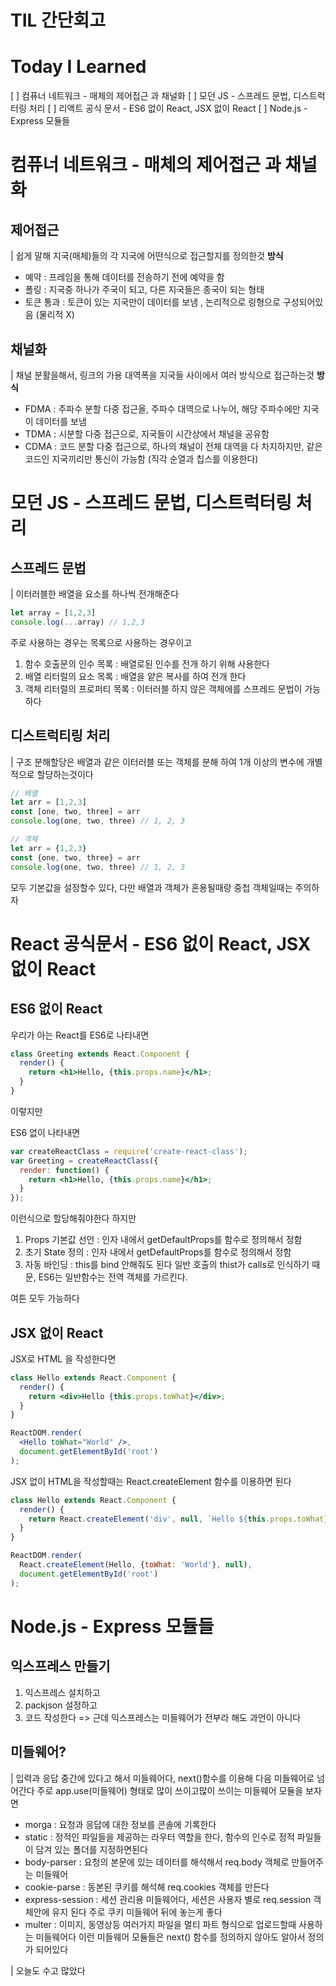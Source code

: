 # TIL 간단회고

# Today I Learned
 [ ] 컴퓨너 네트워크 - 매체의 제어접근 과 채널화
 [ ] 모던 JS - 스프레드 문법, 디스트럭터링 처리
 [ ] 리액트 공식 문서 - ES6 없이 React, JSX 없이 React
 [ ] Node.js - Express 모듈들

# 컴퓨너 네트워크 - 매체의 제어접근 과 채널화
## 제어접근
| 쉽게 말해 지국(매체)들의 각 지국에 어떤식으로 접근할지를 정의한것
**방식**
- 예약 : 프레임을 통해 데이터를 전송하기 전에 예약을 함
- 폴링 : 지국중 하나가 주국이 되고, 다른 지국들은 종국이 되는 형태
- 토큰 통과 : 토큰이 있는 지국만이 데이터를 보냄 , 논리적으로 링형으로 구성되어있음 (물리적 X)
## 채널화
| 채널 분활을해서, 링크의 가용 대역폭을 지국들 사이에서 여러 방식으로 접근하는것
**방식**
- FDMA : 주파수 분할 다중 접근올, 주파수 대역으로 나누어, 해당 주파수에만 지국이 데이터를 보냄
- TDMA : 시분할 다중 접근으로, 지국들이 시간상에서 채널을 공유함
- CDMA : 코드 분할 다중 접근으로, 하나의 채널이 전체 대역을 다 차지하지만, 같은 코드인 지국끼리만 통신이 가능함 (직각 순열과 칩스를 이용한다)

# 모던 JS - 스프레드 문법, 디스트럭터링 처리
## 스프레드 문법
| 이터러블한 배열을 요소를 하나씩 전개해준다
```js
let array = [1,2,3]
console.log(...array) // 1,2,3
```
주로 사용하는 경우는 목록으로 사용하는 경우이고
1. 함수 호출문의 인수 목록 : 배열로된 인수를 전개 하기 위해 사용한다
2. 배열 리터럴의 요소 목록 : 배열을 얕은 복사를 하여 전개 한다
3. 객체 리터럴의 프로퍼티 목록 : 이터러블 하지 않은 객체에를 스프레드 문법이 가능하다
## 디스트럭티링 처리
| 구조 분해할당은 배열과 같은 이터러블 또는 객체를 분해 하여 1개 이상의 변수에 개별적으로 할당하는것이다
```js
// 배열
let arr = [1,2,3]
const [one, two, three] = arr
console.log(one, two, three) // 1, 2, 3

// 객체
let arr = {1,2,3}
const {one, two, three} = arr
console.log(one, two, three) // 1, 2, 3
```
모두 기본값을 설정할수 있다, 다만 배열과 객체가 혼용될때랑 중첩 객체일때는 주의하자

# React 공식문서 - ES6 없이 React, JSX 없이 React
## ES6 없이 React
우리가 아는 React를 ES6로 나타내면
```jsx
class Greeting extends React.Component {
  render() {
    return <h1>Hello, {this.props.name}</h1>;
  }
}
```
이렇지만

ES6 없이 나타내면
```jsx
var createReactClass = require('create-react-class');
var Greeting = createReactClass({
  render: function() {
    return <h1>Hello, {this.props.name}</h1>;
  }
});
```
이런식으로 할당해줘야한다
하지만
1. Props 기본값 선언 : 인자 내에서 getDefaultProps를 함수로 정의해서 정함
2. 초기 State 정의 : 인자 내에서 getDefaultProps를 함수로 정의해서 정함
3. 자동 바인딩 : this를 bind 안해줘도 된다 일반 호출의 thist가 calls로 인식하기 때문, ES6는 일반함수는 전역 객체를 가르킨다.

여튼 모두 가능하다
## JSX 없이 React
JSX로 HTML 을 작성한다면
```jsx
class Hello extends React.Component {
  render() {
    return <div>Hello {this.props.toWhat}</div>;
  }
}

ReactDOM.render(
  <Hello toWhat="World" />,
  document.getElementById('root')
);
```
JSX 없이 HTML을 작성할때는 React.createElement 함수를 이용하면 된다
```jsx
class Hello extends React.Component {
  render() {
    return React.createElement('div', null, `Hello ${this.props.toWhat}`);
  }
}

ReactDOM.render(
  React.createElement(Hello, {toWhat: 'World'}, null),
  document.getElementById('root')
);
```
# Node.js - Express 모듈들
## 익스프레스 만들기
1. 익스프레스 설치하고
2. packjson 설정하고
3. 코드 작성한다 => 근데 익스프레스는 미들웨어가 전부라 해도 과언이 아니다

## 미들웨어?
| 입력과 응답 중간에 있다고 해서 미들웨어다, next()함수를 이용해 다음 미들웨어로 넘어간다
주로 app.use(미들웨어) 형태로 많이 쓰이고많이 쓰이는 미들웨어 모듈을 보자면
- morga : 요청과 응답에 대한 정보를 콘솔에 기록한다
- static : 정적인 파일들을 제공하는 라우터 역할을 한다, 함수의 인수로 정적 파일들이 담겨 있는 폴더를 지정하면된다
- body-parser : 요청의 본문에 있는 데이터를 해석해서 req.body 객체로 만들어주는 미들웨어
- cookie-parse : 동본된 쿠키를 해석해 req.cookies 객체를 만든다
- express-session : 세션 관리용 미들웨어다, 세션은 사용자 별로 req.session 객체안에 유지 된다 주로 쿠키 미들웨어 뒤에 놓는게 좋다
- multer : 이미지, 동영상등 여러가지 파일을 멀티 파트 형식으로 업로드할때 사용하는 미들웨어다
이런 미들웨어 모듈들은 next() 함수를 정의하지 않아도 알아서 정의가 되어있다

| 오늘도 수고 많았다
